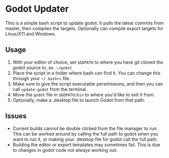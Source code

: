 # Godot Updater

This is a simple bash script to update godot. It pulls the latest commits from master, then compiles the targets. Optionally can compile export targets for Linux/X11 and Windows.

## Usage
   1. With your editor of choice, set `$GDPATH` to where you have git cloned the godot source to, ex. `~/godot`
   2. Place the script in a folder where bash can find it. You can change this through your `~/.bashrc` file.
   3. Make sure to give the script executable persmissions, and then you can call `update-godot` from the terminal.
   4. Move the `godot` file in `$GDPATH/bin` to where you'd like to exit it from.
   5. Optionally, make a .desktop file to launch Godot from that path.
## Issues
- Current builds cannot be double clicked from the file manager to run. This can be worked around by calling the full path to godot when you want to run it, or making your .desktop file for godot call the full path.
- Building the editor or export templates may sometimes fail. This is due to changes in godot code not always working out.